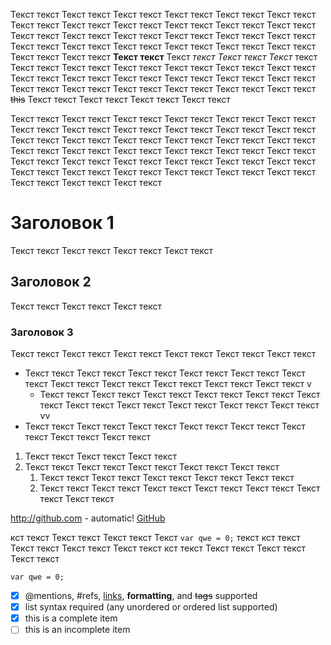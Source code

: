 Текст текст Текст текст Текст текст Текст текст Текст текст Текст текст Текст текст Текст текст Текст текст Текст текст Текст текст Текст текст Текст текст Текст текст Текст текст Текст текст Текст текст Текст текст Текст текст Текст текст Текст текст Текст текст Текст текст Текст текст Текст текст Текст текст **Текст текст** Текст _текст Текст текст Текст_ текст Текст текст Текст текст Текст текст Текст текст Текст текст Текст текст Текст текст Текст текст Текст текст Текст текст Текст текст Текст текст Текст текст Текст текст Текст текст Текст текст Текст текст Текст текст ~~this~~ Текст текст Текст текст Текст текст Текст текст 

Текст текст Текст текст Текст текст Текст текст Текст текст Текст текст Текст текст Текст текст Текст текст Текст текст Текст текст Текст текст Текст текст Текст текст Текст текст Текст текст Текст текст Текст текст Текст текст Текст текст Текст текст Текст текст Текст текст Текст текст Текст текст Текст текст Текст текст Текст текст Текст текст Текст текст Текст текст Текст текст Текст текст Текст текст Текст текст Текст текст Текст текст Текст текст Текст текст 

# Заголовок 1
Текст текст Текст текст Текст текст Текст текст 
## Заголовок 2
Текст текст Текст текст Текст текст 
### Заголовок 3
Текст текст Текст текст Текст текст Текст текст Текст текст Текст текст 

* Текст текст Текст текст Текст текст Текст текст Текст текст Текст текст Текст текст Текст текст Текст текст Текст текст Текст текст v
    * Текст текст Текст текст Текст текст Текст текст Текст текст Текст текст Текст текст Текст текст Текст текст Текст текст Текст текст vv
* Текст текст Текст текст Текст текст Текст текст Текст текст Текст текст Текст текст Текст текст 

1. Текст текст Текст текст Текст текст 
1. Текст текст Текст текст Текст текст Текст текст Текст текст 
    1. Текст текст Текст текст Текст текст Текст текст Текст текст 
    1. Текст текст Текст текст Текст текст Текст текст Текст текст Текст текст Текст текст 
    
http://github.com - automatic!
[GitHub](http://github.com)

кст текст Текст текст Текст текст Текст ` var qwe = 0; ` текст кст текст Текст текст Текст текст Текст текст кст текст Текст текст Текст текст Текст текст 
```CSharp
var qwe = 0;
```

- [x] @mentions, #refs, [links](), **formatting**, and <del>tags</del> supported
- [x] list syntax required (any unordered or ordered list supported)
- [x] this is a complete item
- [ ] this is an incomplete item
